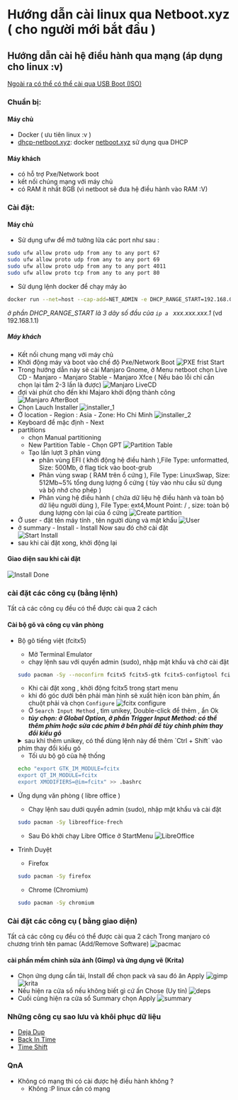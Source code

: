 # Hướng dẫn cài linux qua Netboot.xyz ( cho người mới bắt đầu )


## Hướng dẫn cài hệ điều hành qua mạng (áp dụng cho linux :v)

[Ngoài ra có thể có thể cài qua USB Boot (ISO)](docs/install_with_usb.md) 

### Chuẩn bị:
####  Máy chủ
- Docker ( ưu tiên linux :v )
- [dhcp-netboot.xyz](https://github.com/samdbmg/dhcp-netboot.xyz): docker [netboot.xyz](https://netboot.xyz) sử dụng qua DHCP

#### Máy khách
- có hỗ trợ Pxe/Network boot 
- kết nối chúng mạng với máy chủ
- có RAM ít nhất 8GB (vì netboot sẽ đưa hệ điều hành vào RAM :V)

### Cài đặt: 

#### Máy chủ
- Sử dụng ufw để mở tưởng lửa các port như sau :
```bash
sudo ufw allow proto udp from any to any port 67
sudo ufw allow proto udp from any to any port 69
sudo ufw allow proto udp from any to any port 4011
sudo ufw allow proto tcp from any to any port 80
```
- Sử dụng lệnh docker để chạy máy ảo 
```bash
docker run --net=host --cap-add=NET_ADMIN -e DHCP_RANGE_START=192.168.0.1 samdbmg/dhcp-netboot.xyz
``` 
*ở phần DHCP_RANGE_START là 3 dãy số đầu của `ip a ` xxx.xxx.xxx.1* (vd 192.168.1.1)

##### Máy khách
- Kết nối chung mạng với máy chủ 
- Khởi động máy và boot vào chế độ Pxe/Network Boot 
![PXE frist Start](image/pxe_frist_boot.png) 
- Trong hướng dẫn này sẽ cài Manjaro Gnome, ở Menu netboot chọn Live CD - Manjaro - Manjaro Stable - Manjaro Xfce ( Nếu báo lỗi chỉ cần chọn lại tầm 2-3 lần là được)
![Manjaro LiveCD](./image/in_live_cd.png) 
- đợi vài phút cho đến khi Majaro khởi động thành công 
![Manjaro AfterBoot](./image/Majaro_boot.png) 
- Chọn Lauch Installer 
![installer_1](./image/installer_1.png) 
- Ở location - Region : Asia - Zone: Ho Chi Minh
![installer_2](./image/installer_2.png) 
- Keyboard để mặc định - Next 
- partitions 
  - chọn Manual partitioning 
  - New Partition Table - Chọn GPT 
    ![Partition Table](./image/installer_3_1.png) 
  - Tạo lần lượt 3 phân vùng
    - phân vùng EFI ( khởi động hệ điều hành ),File Type: unformatted, Size: 500Mb, ở flag tick vào boot-grub
    - Phân vùng swap ( RAM trên ổ cứng ), File Type: LinuxSwap, Size: 512Mb~5% tổng dung lượng ổ cứng  ( tùy vào nhu cầu sử dụng và bộ nhớ cho phép )
    - Phân vùng hệ điều hành ( chứa dữ liệu hệ điều hành và toàn bộ dữ liệu người dùng ), File Type: ext4,Mount Point: / , size: toàn bộ dung lượng còn lại của ổ cứng
    ![Create partition](./image/installer_3.png) 
- Ở user - đặt tên máy tính , tên người dùng và mật khẩu 
![User](./image/installer_4.png) 
- ở summary - Install - Install Now sau đó chờ cài đặt  
![Start Install](./image/installer_5.png) 
- sau khi cài đặt xong, khởi động lại
#### Giao diện sau khi cài đặt
![Install Done](./image/desktop.png) 
### cài đặt các công cụ (bằng lệnh)
Tất cả các công cụ đều có thể được cài qua 2 cách
#### Cài bộ gõ và công cụ văn phòng 
- Bộ gõ tiếng việt (fcitx5)
  - Mở Terminal Emulator
  - chạy lệnh sau với quyền admin (sudo), nhập mật khẩu và chờ cài đặt
  ```bash
  sudo pacman -Sy --noconfirm fcitx5 fcitx5-gtk fcitx5-configtool fcitx5-unikey
  ```
  - Khi cài đặt xong , khởi động fcitx5 trong start menu 
  - khi đó góc dưới bên phải màn hình sẽ xuất hiện icon bàn phím, ấn chuột phải và chọn `Configure` 
  ![fcitx configure](./image/fcitx_1.png) 
  - Ở `Search Input Method` , tìm unikey, Double-click để thêm , ẩn Ok
  - ***tùy chọn: ở Global Option, ở phần Trigger Input Method: có thể thêm phím hoặc sửa các phím ở bên phải để tùy chỉnh phím thay đổi kiểu gõ***
  <details>
    <summary>sau khi thêm unikey, có thể dùng lệnh này để thêm `Ctrl + Shift` vào phím thay đổi kiểu gõ</summary>

  ```bash
      sed -i -e '/^0=/d' -e 's/\(\[Hotkey\/TriggerKeys\]\)/\1\n0=Control+Shift+Shift_L/' ~/.config/fcitx5/config
  ```
  </details>

  - Tối ưu bộ gõ của hệ thống
  ```bash
  echo "export GTK_IM_MODULE=fcitx
  export QT_IM_MODULE=fcitx
  export XMODIFIERS=@im=fcitx" >> .bashrc
  ```

- Ứng dụng văn phòng ( libre office )
  - Chạy lệnh sau dưới quyền admin (sudo), nhập mật khẩu và cài đặt
  ```bash
  sudo pacman -Sy libreoffice-frech
  ```
  - Sau Đó khởi chạy Libre Office ở StartMenu
  ![LibreOffice](./image/libre.png)
- Trình Duyệt 
  - Firefox
  ```bash
  sudo pacman -Sy firefox
  ```
  - Chrome (Chromium)
  ```bash
  sudo pacman -Sy chromium
  ```
### Cài đặt các công cụ ( bằng giao diện)
Tất cả các công cụ đều có thể được cài qua 2 cách
Trong manjaro có chương trình tên pamac (Add/Remove Software)
![pacmac](path) 
#### cài phần mềm chỉnh sửa ảnh  (Gimp) và ứng dụng vẽ (Krita)
- Chọn ứng dụng cần tải, Install để chọn pack và sau đó ân Apply
![gimp](./image/gui-install-gimp.png) 
![krita](./image/krita-gui-install.png) 
- Nếu hiện ra cửa sổ nếu không biết gì cứ ấn Chose (Uy tín)
![deps](./image/depeds.png) 
- Cuối cùng hiện ra cửa sổ Summary chọn Apply
![summary](./image/summary.png) 

### Những công cụ sao lưu và khôi phục dữ liệu 
  - [Deja Dup](https://apps.gnome.org/DejaDup) 
  - [Back In Time](https://github.com/bit-team/backintime) 
  - [Time Shift](https://github.com/teejee2008/timeshift) 


### QnA
  - Không có mạng thì có cài được hệ điều hành không ?
    - Không :P linux cần có mạng

